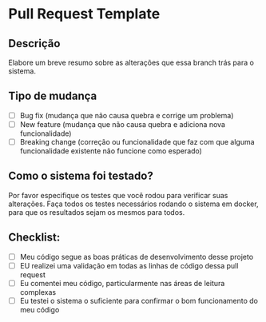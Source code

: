 # Pull Request Template

## Descrição

Elabore um breve resumo sobre as alterações que essa branch trás para o sistema.

## Tipo de mudança

- [ ] Bug fix (mudança que não causa quebra e corrige um problema)
- [ ] New feature (mudança que não causa quebra e adiciona nova funcionalidade)
- [ ] Breaking change (correção ou funcionalidade que faz com que alguma funcionalidade existente não funcione como esperado)

## Como o sistema foi testado?

Por favor especifique os testes que você rodou para verificar suas alterações. Faça todos os testes necessários rodando o sistema em docker, para que os resultados sejam os mesmos para todos.

## Checklist:

- [ ] Meu código segue as boas práticas de desenvolvimento desse projeto
- [ ] EU realizei uma validação em todas as linhas de código dessa pull request
- [ ] Eu comentei meu código, particularmente nas áreas de leitura complexas 
- [ ] Eu testei o sistema o suficiente para confirmar o bom funcionamento do meu código  